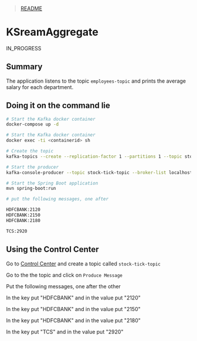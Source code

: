 > [README](../README.md)

# KSreamAggregate 

IN_PROGRESS

## Summary

The application listens to the topic `employees-topic` and prints the average salary for each department.



## Doing it on the command lie
```sh
# Start the Kafka docker container
docker-compose up -d

# Start the Kafka docker container
docker exec -ti <containerid> sh

# Create the topic
kafka-topics --create --replication-factor 1 --partitions 1 --topic stock-tick-topic

# Start the producer
kafka-console-producer --topic stock-tick-topic --broker-list localhost:9092 --property parse.key=true --property key.separator=":"

# Start the Spring Boot application
mvn spring-boot:run

# put the following messages, one after 

HDFCBANK:2120
HDFCBANK:2150
HDFCBANK:2180

TCS:2920


```

## Using the Control Center

Go to [Control Center](http://localhost:9021/) and create a topic called `stock-tick-topic`

Go to the the topic and click on `Produce Message`

Put the following messages, one after the other

In the key put "HDFCBANK" and in the value put "2120"

In the key put "HDFCBANK" and in the value put "2150"

In the key put "HDFCBANK" and in the value put "2180"

In the key put "TCS" and in the value put "2920"



